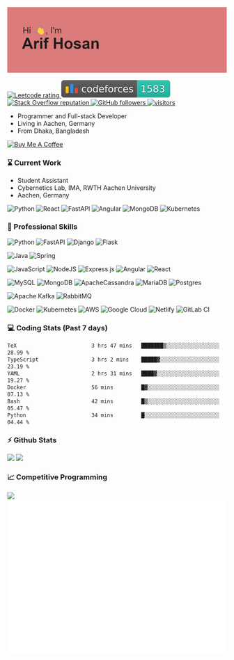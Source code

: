 <!-- ![Arif's GitHub stats](https://github-readme-stats.vercel.app/api?username=ArifHosan) -->

<img src="header.png" alt="header image" />

<p align="left">
  <a href="https://leetcode.com/DrowningPhoenix/">
    <img src="https://cp-logo.vercel.app/leetcode/DrowningPhoenix" alt="Leetcode rating" />
  </a>
  <a href="https://codeforces.com/profile/ArifHosan">
    <img src="https://raw.githubusercontent.com/ArifHosan/cf-stats/main/output/rating.svg" alt="CodeForces rating" />
  </a>
  <a href="https://stackoverflow.com/users/5510537/arif-hosan">
    <img alt="Stack Overflow reputation" src="https://img.shields.io/stackexchange/stackoverflow/r/5510537?color=orange&label=reputation&logo=stackoverflow">
  </a>
  <a href="https://github.com/ArifHosan?tab=followers">
    <img alt="GitHub followers" src="https://img.shields.io/github/followers/ArifHosan?color=green&logo=github">
  </a>
  <a href="https://github.com/ArifHosan/">
    <img src="https://komarev.com/ghpvc/?username=ArifHosan" alt="visitors" />
  </a>
</p>

- Programmer and Full-stack Developer
- Living in Aachen, Germany
- From Dhaka, Bangladesh

<a href="https://www.buymeacoffee.com/arifhosan" target="_blank"><img src="https://cdn.buymeacoffee.com/buttons/default-orange.png" alt="Buy Me A Coffee" height="41" width="174"></a>

### :hourglass: Current Work
- Student Assistant
- Cybernetics Lab, IMA, RWTH Aachen University
- Aachen, Germany

![Python](https://img.shields.io/badge/python-3670A0?style=for-the-badge&logo=python&logoColor=ffdd54)
![React](https://img.shields.io/badge/react-%2320232a.svg?style=for-the-badge&logo=react&logoColor=%2361DAFB)
![FastAPI](https://img.shields.io/badge/FastAPI-005571?style=for-the-badge&logo=fastapi)
![Angular](https://img.shields.io/badge/angular-%23DD0031.svg?style=for-the-badge&logo=angular&logoColor=white)
![MongoDB](https://img.shields.io/badge/MongoDB-%234ea94b.svg?style=for-the-badge&logo=mongodb&logoColor=white)
![Kubernetes](https://img.shields.io/badge/kubernetes-%23326ce5.svg?style=for-the-badge&logo=kubernetes&logoColor=white)

### :briefcase: Professional Skills
![Python](https://img.shields.io/badge/python-3670A0?style=for-the-badge&logo=python&logoColor=ffdd54)
![FastAPI](https://img.shields.io/badge/FastAPI-005571?style=for-the-badge&logo=fastapi)
![Django](https://img.shields.io/badge/django-%23092E20.svg?style=for-the-badge&logo=django&logoColor=white)
![Flask](https://img.shields.io/badge/flask-%23000.svg?style=for-the-badge&logo=flask&logoColor=white)

![Java](https://img.shields.io/badge/java-%23ED8B00.svg?style=for-the-badge&logo=java&logoColor=white)
![Spring](https://img.shields.io/badge/spring-%236DB33F.svg?style=for-the-badge&logo=spring&logoColor=white)

![JavaScript](https://img.shields.io/badge/javascript-%23323330.svg?style=for-the-badge&logo=javascript&logoColor=%23F7DF1E)
![NodeJS](https://img.shields.io/badge/node.js-6DA55F?style=for-the-badge&logo=node.js&logoColor=white)
![Express.js](https://img.shields.io/badge/express.js-%23404d59.svg?style=for-the-badge&logo=express&logoColor=%2361DAFB)
![Angular](https://img.shields.io/badge/angular-%23DD0031.svg?style=for-the-badge&logo=angular&logoColor=white)
![React](https://img.shields.io/badge/react-%2320232a.svg?style=for-the-badge&logo=react&logoColor=%2361DAFB)

![MySQL](https://img.shields.io/badge/mysql-%2300f.svg?style=for-the-badge&logo=mysql&logoColor=white)
![MongoDB](https://img.shields.io/badge/MongoDB-%234ea94b.svg?style=for-the-badge&logo=mongodb&logoColor=white)
![ApacheCassandra](https://img.shields.io/badge/cassandra-%231287B1.svg?style=for-the-badge&logo=apache-cassandra&logoColor=white)
![MariaDB](https://img.shields.io/badge/MariaDB-003545?style=for-the-badge&logo=mariadb&logoColor=white)
![Postgres](https://img.shields.io/badge/postgres-%23316192.svg?style=for-the-badge&logo=postgresql&logoColor=white)

![Apache Kafka](https://img.shields.io/badge/Apache%20Kafka-000?style=for-the-badge&logo=apachekafka)
![RabbitMQ](https://img.shields.io/badge/Rabbitmq-FF6600?style=for-the-badge&logo=rabbitmq&logoColor=white)

![Docker](https://img.shields.io/badge/docker-%230db7ed.svg?style=for-the-badge&logo=docker&logoColor=white)
![Kubernetes](https://img.shields.io/badge/kubernetes-%23326ce5.svg?style=for-the-badge&logo=kubernetes&logoColor=white)
![AWS](https://img.shields.io/badge/AWS-%23FF9900.svg?style=for-the-badge&logo=amazon-aws&logoColor=white)
![Google Cloud](https://img.shields.io/badge/GoogleCloud-%234285F4.svg?style=for-the-badge&logo=google-cloud&logoColor=white)
![Netlify](https://img.shields.io/badge/netlify-%23000000.svg?style=for-the-badge&logo=netlify&logoColor=#00C7B7)
![GitLab CI](https://img.shields.io/badge/gitlab%20ci-%23181717.svg?style=for-the-badge&logo=gitlab&logoColor=white)

### :computer: Coding Stats (Past 7 days)
<!--START_SECTION:waka-->

```text
TeX                        3 hrs 47 mins   ███████▒░░░░░░░░░░░░░░░░░   28.99 %
TypeScript                 3 hrs 2 mins    █████▓░░░░░░░░░░░░░░░░░░░   23.19 %
YAML                       2 hrs 31 mins   ████▓░░░░░░░░░░░░░░░░░░░░   19.27 %
Docker                     56 mins         █▓░░░░░░░░░░░░░░░░░░░░░░░   07.13 %
Bash                       42 mins         █▒░░░░░░░░░░░░░░░░░░░░░░░   05.47 %
Python                     34 mins         █░░░░░░░░░░░░░░░░░░░░░░░░   04.44 %
```

<!--END_SECTION:waka-->

### ⚡ Github Stats
<p float="left">
<img height="180em" src="https://github-readme-stats.vercel.app/api?username=ArifHosan&show_icons=true&hide_border=true&&count_private=true&include_all_commits=true" /> 
<img height="180em" src="https://github-readme-stats.vercel.app/api/top-langs/?username=ArifHosan&show_icons=true&hide_border=true&layout=compact&langs_count=8"/>
</p>

### &#128200; Competitive Programming

<p>
<img align='center' width="450em" src="https://leetcard.jacoblin.cool/DrowningPhoenix?theme=light&font=Archivo&height=275">
<img align='center' src="https://raw.githubusercontent.com/ArifHosan/cf-stats/main/output/light_card.svg">
<!-- ![LeetCode Stats](https://leetcard.jacoblin.cool/DrowningPhoenix?theme=light&font=Archivo?width=400&height=200) -->
<!-- ![Codeforces Stats]() -->
</p>

<!--
**ArifHosan/ArifHosan** is a ✨ _special_ ✨ repository because its `README.md` (this file) appears on your GitHub profile.

Here are some ideas to get you started:

- 🔭 I’m currently working on ...
- 🌱 I’m currently learning ...
- 👯 I’m looking to collaborate on ...
- 🤔 I’m looking for help with ...
- 💬 Ask me about ...
- 📫 How to reach me: ...
- 😄 Pronouns: ...
- ⚡ Fun fact: ...
-->
